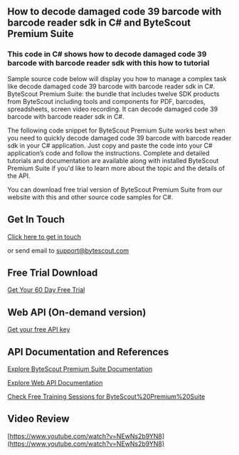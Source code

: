 ## How to decode damaged code 39 barcode with barcode reader sdk in C# and ByteScout Premium Suite

### This code in C# shows how to decode damaged code 39 barcode with barcode reader sdk with this how to tutorial

Sample source code below will display you how to manage a complex task like decode damaged code 39 barcode with barcode reader sdk in C#. ByteScout Premium Suite: the bundle that includes twelve SDK products from ByteScout including tools and components for PDF, barcodes, spreadsheets, screen video recording. It can decode damaged code 39 barcode with barcode reader sdk in C#.

The following code snippet for ByteScout Premium Suite works best when you need to quickly decode damaged code 39 barcode with barcode reader sdk in your C# application. Just copy and paste the code into your C# application’s code and follow the instructions. Complete and detailed tutorials and documentation are available along with installed ByteScout Premium Suite if you'd like to learn more about the topic and the details of the API.

You can download free trial version of ByteScout Premium Suite from our website with this and other source code samples for C#.

## Get In Touch

[Click here to get in touch](https://bytescout.zendesk.com/hc/en-us/requests/new?subject=ByteScout%20Premium%20Suite%20Question)

or send email to [support@bytescout.com](mailto:support@bytescout.com?subject=ByteScout%20Premium%20Suite%20Question) 

## Free Trial Download

[Get Your 60 Day Free Trial](https://bytescout.com/download/web-installer?utm_source=github-readme)

## Web API (On-demand version)

[Get your free API key](https://pdf.co/documentation/api?utm_source=github-readme)

## API Documentation and References

[Explore ByteScout Premium Suite Documentation](https://bytescout.com/documentation/index.html?utm_source=github-readme)

[Explore Web API Documentation](https://pdf.co/documentation/api?utm_source=github-readme)

[Check Free Training Sessions for ByteScout%20Premium%20Suite](https://academy.bytescout.com/)

## Video Review

[https://www.youtube.com/watch?v=NEwNs2b9YN8](https://www.youtube.com/watch?v=NEwNs2b9YN8)